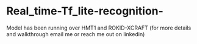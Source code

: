 # Real_time-Tf_lite-recognition-
Model has been running over HMT1 and ROKID-XCRAFT
(for more details and walkthrough email me or reach me out on linkedin)
